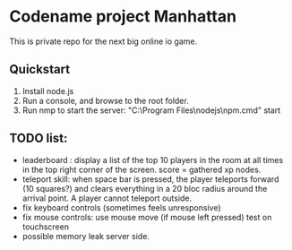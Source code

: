 # Codename project Manhattan

This is private repo for the next big online io game.

## Quickstart

1. Install node.js
2. Run a console, and browse to the root folder.
3. Run nmp to start the server: "C:\Program Files\nodejs\npm.cmd" start

## TODO list:
 - leaderboard : display a list of the top 10 players in the room at all times in the top right corner of the screen. score = gathered xp nodes.
 - teleport skill: when space bar is pressed, the player teleports forward (10 squares?) and clears everything in a 20 bloc radius around the arrival point. A player cannot teleport outside.
 - fix keyboard controls (sometimes feels unresponsive)
 - fix mouse controls: use mouse move (if mouse left pressed) test on touchscreen
 - possible memory leak server side.